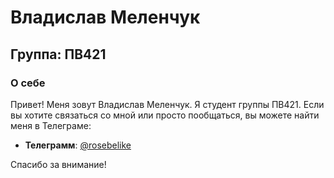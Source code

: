 # Владислав Меленчук

## Группа: ПВ421

### О себе
Привет! Меня зовут Владислав Меленчук. Я студент группы ПВ421. Если вы хотите связаться со мной или просто пообщаться, вы можете найти меня в Телеграме:

- **Телеграмм**: [@rosebelike](https://t.me/rosebelike)

Спасибо за внимание!
